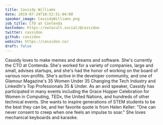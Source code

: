 ```yaml
---
title: Cassidy Williams
date: 2019-07-24T18:52:51-04:00
speaker_image: CassidyWilliams.png
job_title: CTO at Contenda
mastodon: https://notacult.social/@cassidoo
twitter: cassidoo
github: cassidoo
website: https://cassidoo.co/
draft: false
---
```


Cassidy loves to make memes and dreams and software. She's currently the CTO at Contenda. She's worked for a variety of companies, large and small, advises startups, and she's had the honor of working on the board of various non-profits. She's active in the developer community, and one of Glamour Magazine's 35 Women Under 35 Changing the Tech Industry and LinkedIn's Top Professionals 35 & Under. As an avid speaker, Cassidy has participated in many events including the Grace Hopper Celebration for Women in Computing, TEDx, the United Nations, and hundreds of other technical events. She wants to inspire generations of STEM students to be the best they can be, and her favorite quote is from Helen Keller: "One can never consent to creep when one feels an impulse to soar." She loves mechanical keyboards and karaoke.

